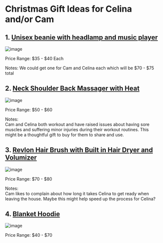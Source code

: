 # Christmas Gift Ideas for Celina and/or Cam

## 1. [Unisex beanie with headlamp and music player](https://www.amazon.com/BE-STRONG-Knitted-Flashlight-Bluetooth-Rechargeable/dp/B09K7W3RHS/ref=sr_1_12?keywords=Unisex%2BBeanie%2Bwith%2Blight%2Band%2Bmusic&qid=1636922666&qsid=142-8811408-5980106&sr=8-12&sres=B08H51GZ93%2CB09HBZGQ9Z%2CB0816KZKK6%2CB09FF4VYZ4%2CB08CXG12PT%2CB08LCYVBW3%2CB07FVK8KWW%2CB09K7W3RHS%2CB076FCYJSG%2CB09DJVT3W3%2CB096MH5P1B%2CB07LG4PN8Y%2CB09HC3JFVF%2CB07ZYL64WG%2CB08HK8YWN9%2CB07VX1Y45S%2CB09GDXR6GG%2CB07YNCY36R%2CB098J5CHZY%2CB08GWSJPK4&th=1)

![image](https://user-images.githubusercontent.com/27900425/141698144-7675dd18-bb2c-4709-bf9c-ab985b1b9a3d.png)

Price Range: $35 - $40 Each

Notes:
We could get one for Cam and Celina each which will be $70 - $75 total

## 2. [Neck Shoulder Back Massager with Heat](https://www.amazon.com/Neck-Shoulder-Back-Massager-Heat/dp/B07DLQR4KN/ref=sr_1_6?keywords=christmas%2Bgift%2Bideas&pd_rd_r=7614fed3-81c5-44af-8d77-100b183519d1&pd_rd_w=ZcRFD&pd_rd_wg=EUyKR&pf_rd_p=b73d2d18-0109-4ffc-b5b5-4bb27856357d&pf_rd_r=1EQ2MYKZ2X9P5CRDFRYB&qid=1636923225&qsid=142-8811408-5980106&s=handmade&sr=1-6-catcorr&sres=B07L5QGF38%2CB06WVJBVT4%2C1095976087%2CB00VK5SG46%2CB0719C5P56%2CB07DLQR4KN%2CB07PX3X5WL%2CB0725JM87R%2CB08YN6PVMP%2CB01DTFF0Y8%2CB01LVYR3WA%2CB07V6X6MG6%2CB071VCQJ24%2CB08VJ4YC8T%2CB0084JUNVU%2CB01MR53G6C%2CB00GMOMXJY%2CB08JVR5MBR%2CB00422MCVM%2CB0784RNQ4S&th=1)

![image](https://user-images.githubusercontent.com/27900425/141698264-d22ee208-e620-4a08-87ce-757cb677d70a.png)

Price Range: $50 - $60

Notes:  
Cam and Celina both workout and have raised issues about having sore muscles and suffering minor injuries during their workout routines.  This might be a thoughtful gift to buy for them to share and use.  

## 3. [Revlon Hair Brush with Built in Hair Dryer and Volumizer](https://www.bedbathandbeyond.ca/store/product/revlon-pro-collection-salon-one-step-hair-dryer-and-volumizer/5323503?keyword=Revlon)

![image](https://user-images.githubusercontent.com/27900425/141698960-1178385a-2e2e-46ad-bf50-a685a85a4f47.png)

Price Range: $70 - $80

Notes:  
Cam likes to complain about how long it takes Celina to get ready when leaving the house.  Maybe this might help speed up the process for Celina?

## 4. [Blanket Hoodie](https://www.amazon.ca/s?k=blanket+hoodie&i=kitchen&ref=nb_sb_noss_2) 

![image](https://user-images.githubusercontent.com/27900425/141700897-c79da9cb-47bf-4250-bd1f-c30bc56fc422.png)

Price Range: $40 - $70
